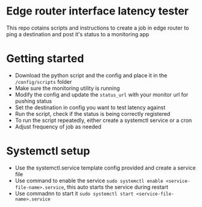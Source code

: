# Edge router interface latency tester
This repo cotains scripts and instructions to create a job in edge router to ping a destination and post it's status to a monitoring app

# Getting started
- Download the python script and the config and place it in the `/config/scripts` folder
- Make sure the monitoring utility is running
- Modify the config and update the `status_url` with your monitor url for pushing status
- Set the destination in config you want to test latency against
- Run the script, check if the status is being correctly registered
- To run the script repeatedly, either create a systemctl service or a cron
- Adjust frequency of job as needed

# Systemctl setup
- Use the systemctl.service template config provided and create a service file
- Use command to enable the service `sudo systemctl enable <service-file-name>.service`, this auto starts the service during restart
- Use commadnn to start it `sudo systemctl start <service-file-name>.service`
